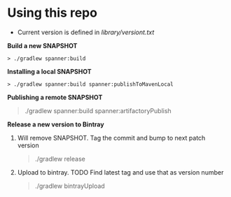 # Using this repo

* Current version is defined in *library/versiont.txt*

**Build a new SNAPSHOT**

    > ./gradlew spanner:build

**Installing a local SNAPSHOT**

    > ./gradlew spanner:build spanner:publishToMavenLocal

**Publishing a remote SNAPSHOT**
 
   > ./gradlew spanner:build spanner:artifactoryPublish
   
**Release a new version to Bintray**

1) Will remove SNAPSHOT. Tag the commit and bump to next patch version

   > ./gradlew release 

2) Upload to bintray. TODO Find latest tag and use that as version number

   > ./gradlew bintrayUpload 
   
